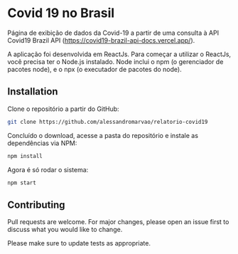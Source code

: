 # Covid 19 no Brasil

Página de exibição de dados da Covid-19 a partir de uma consulta à API Covid19 Brazil API (<https://covid19-brazil-api-docs.vercel.app/>).

A aplicação foi desenvolvida em ReactJs. Para começar a utilizar o ReactJs, você precisa ter o Node.js instalado. Node inclui o npm (o gerenciador de pacotes node), e o npx (o executador de pacotes do node).

## Installation

Clone o repositório a partir do GitHub:

```bash
git clone https://github.com/alessandromarvao/relatorio-covid19
```

Concluído o download, acesse a pasta do repositório e instale as dependências via NPM:

```bash
npm install
```

Agora é só rodar o sistema:

```bash
npm start
```

## Contributing
Pull requests are welcome. For major changes, please open an issue first to discuss what you would like to change.

Please make sure to update tests as appropriate.
